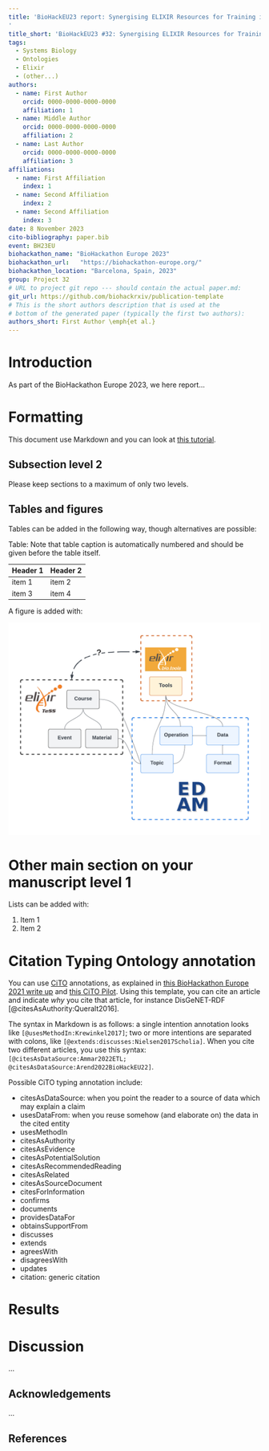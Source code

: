 ```yaml
---
title: 'BioHackEU23 report: Synergising ELIXIR Resources for Training in Systems Biology
'
title_short: 'BioHackEU23 #32: Synergising ELIXIR Resources for Training in Systems Biology'
tags:
  - Systems Biology
  - Ontologies
  - Elixir
  - (other...)
authors:
  - name: First Author
    orcid: 0000-0000-0000-0000
    affiliation: 1
  - name: Middle Author
    orcid: 0000-0000-0000-0000
    affiliation: 2
  - name: Last Author
    orcid: 0000-0000-0000-0000
    affiliation: 3
affiliations:
  - name: First Affiliation
    index: 1
  - name: Second Affiliation
    index: 2
  - name: Second Affiliation
    index: 3
date: 8 November 2023
cito-bibliography: paper.bib
event: BH23EU
biohackathon_name: "BioHackathon Europe 2023"
biohackathon_url:   "https://biohackathon-europe.org/"
biohackathon_location: "Barcelona, Spain, 2023"
group: Project 32
# URL to project git repo --- should contain the actual paper.md:
git_url: https://github.com/biohackrxiv/publication-template
# This is the short authors description that is used at the
# bottom of the generated paper (typically the first two authors):
authors_short: First Author \emph{et al.}
---
```



# Introduction

As part of the BioHackathon Europe 2023, we here report...

# Formatting

This document use Markdown and you can look at [this tutorial](https://www.markdowntutorial.com/).

## Subsection level 2

Please keep sections to a maximum of only two levels.

## Tables and figures

Tables can be added in the following way, though alternatives are possible:

Table: Note that table caption is automatically numbered and should be
given before the table itself.

| Header 1 | Header 2 |
| -------- | -------- |
| item 1 | item 2 |
| item 3 | item 4 |

A figure is added with:

![Caption for BioHackrXiv logo figure](./model.png)

# Other main section on your manuscript level 1

Lists can be added with:

1. Item 1
2. Item 2

# Citation Typing Ontology annotation

You can use [CiTO](http://purl.org/spar/cito/2018-02-12) annotations, as explained in [this BioHackathon Europe 2021 write up](https://raw.githubusercontent.com/biohackrxiv/bhxiv-metadata/main/doc/elixir_biohackathon2021/paper.md) and [this CiTO Pilot](https://www.biomedcentral.com/collections/cito).
Using this template, you can cite an article and indicate _why_ you cite that article, for instance DisGeNET-RDF [@citesAsAuthority:Queralt2016].

The syntax in Markdown is as follows: a single intention annotation looks like
`[@usesMethodIn:Krewinkel2017]`; two or more intentions are separated
with colons, like `[@extends:discusses:Nielsen2017Scholia]`. When you cite two
different articles, you use this syntax: `[@citesAsDataSource:Ammar2022ETL; @citesAsDataSource:Arend2022BioHackEU22]`.

Possible CiTO typing annotation include:

* citesAsDataSource: when you point the reader to a source of data which may explain a claim
* usesDataFrom: when you reuse somehow (and elaborate on) the data in the cited entity
* usesMethodIn
* citesAsAuthority
* citesAsEvidence
* citesAsPotentialSolution
* citesAsRecommendedReading
* citesAsRelated
* citesAsSourceDocument
* citesForInformation
* confirms
* documents
* providesDataFor
* obtainsSupportFrom
* discusses
* extends
* agreesWith
* disagreesWith
* updates
* citation: generic citation


# Results


# Discussion

...

## Acknowledgements

...

## References
